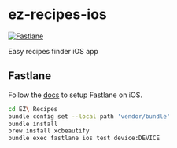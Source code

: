 # ez-recipes-ios

[![Fastlane](https://github.com/Abhiek187/ez-recipes-ios/actions/workflows/fastlane.yml/badge.svg)](https://github.com/Abhiek187/ez-recipes-ios/actions/workflows/fastlane.yml)

Easy recipes finder iOS app

## Fastlane

Follow the [docs](https://docs.fastlane.tools/getting-started/ios/setup/) to setup Fastlane on iOS.

```bash
cd EZ\ Recipes
bundle config set --local path 'vendor/bundle'
bundle install
brew install xcbeautify
bundle exec fastlane ios test device:DEVICE
```
